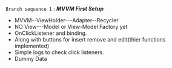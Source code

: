 <!-- * Basic Template File for creating item onClick Changes--Add--Delete. Using MVVM -->
<!-- <code> <i>This text will be italic</i> <b>this text will be bold</b> </code> -->
<!-- **also this text will be bold** -->

<code>Branch sequence 1</code> : <i><b>MVVM First Setup</b></i>
* MVVM--ViewHolder---Adapter--Recycler 
* NO View---Model or View-Model Factory yet
* OnClickListener and binding. 
* Along with buttons for insert remove and edit(thier functions implemented)
* Simple logs to check click listeners.
* Dummy Data

